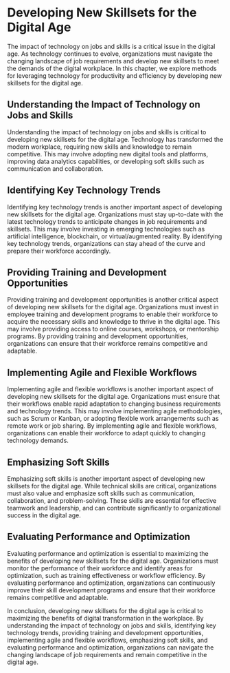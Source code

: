 Developing New Skillsets for the Digital Age
===============================================================================================================

The impact of technology on jobs and skills is a critical issue in the digital age. As technology continues to evolve, organizations must navigate the changing landscape of job requirements and develop new skillsets to meet the demands of the digital workplace. In this chapter, we explore methods for leveraging technology for productivity and efficiency by developing new skillsets for the digital age.

Understanding the Impact of Technology on Jobs and Skills
---------------------------------------------------------

Understanding the impact of technology on jobs and skills is critical to developing new skillsets for the digital age. Technology has transformed the modern workplace, requiring new skills and knowledge to remain competitive. This may involve adopting new digital tools and platforms, improving data analytics capabilities, or developing soft skills such as communication and collaboration.

Identifying Key Technology Trends
---------------------------------

Identifying key technology trends is another important aspect of developing new skillsets for the digital age. Organizations must stay up-to-date with the latest technology trends to anticipate changes in job requirements and skillsets. This may involve investing in emerging technologies such as artificial intelligence, blockchain, or virtual/augmented reality. By identifying key technology trends, organizations can stay ahead of the curve and prepare their workforce accordingly.

Providing Training and Development Opportunities
------------------------------------------------

Providing training and development opportunities is another critical aspect of developing new skillsets for the digital age. Organizations must invest in employee training and development programs to enable their workforce to acquire the necessary skills and knowledge to thrive in the digital age. This may involve providing access to online courses, workshops, or mentorship programs. By providing training and development opportunities, organizations can ensure that their workforce remains competitive and adaptable.

Implementing Agile and Flexible Workflows
-----------------------------------------

Implementing agile and flexible workflows is another important aspect of developing new skillsets for the digital age. Organizations must ensure that their workflows enable rapid adaptation to changing business requirements and technology trends. This may involve implementing agile methodologies, such as Scrum or Kanban, or adopting flexible work arrangements such as remote work or job sharing. By implementing agile and flexible workflows, organizations can enable their workforce to adapt quickly to changing technology demands.

Emphasizing Soft Skills
-----------------------

Emphasizing soft skills is another important aspect of developing new skillsets for the digital age. While technical skills are critical, organizations must also value and emphasize soft skills such as communication, collaboration, and problem-solving. These skills are essential for effective teamwork and leadership, and can contribute significantly to organizational success in the digital age.

Evaluating Performance and Optimization
---------------------------------------

Evaluating performance and optimization is essential to maximizing the benefits of developing new skillsets for the digital age. Organizations must monitor the performance of their workforce and identify areas for optimization, such as training effectiveness or workflow efficiency. By evaluating performance and optimization, organizations can continuously improve their skill development programs and ensure that their workforce remains competitive and adaptable.

In conclusion, developing new skillsets for the digital age is critical to maximizing the benefits of digital transformation in the workplace. By understanding the impact of technology on jobs and skills, identifying key technology trends, providing training and development opportunities, implementing agile and flexible workflows, emphasizing soft skills, and evaluating performance and optimization, organizations can navigate the changing landscape of job requirements and remain competitive in the digital age.

